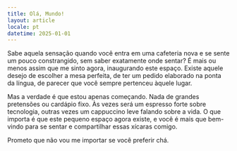 ```yaml
---
title: Olá, Mundo!
layout: article
locale: pt
datetime: 2025-01-01
---
```


Sabe aquela sensação quando você entra em uma cafeteria nova e se sente um pouco constrangido, sem saber exatamente onde sentar? É mais ou menos assim que me sinto agora, inaugurando este espaço. Existe aquele desejo de escolher a mesa perfeita, de ter um pedido elaborado na ponta da língua, de parecer que você sempre pertenceu àquele lugar.

Mas a verdade é que estou apenas começando. Nada de grandes pretensões ou cardápio fixo. Às vezes será um espresso forte sobre tecnologia, outras vezes um cappuccino leve falando sobre a vida. O que importa é que este pequeno espaço agora existe, e você é mais que bem-vindo para se sentar e compartilhar essas xícaras comigo.

Prometo que não vou me importar se você preferir chá.
